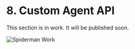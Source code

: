 # 8. Custom Agent API

This section is in work. It will be published soon.

![Spiderman Work](/images/Spiderman_work.png)